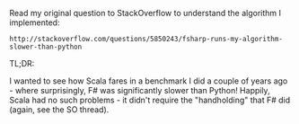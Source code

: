 
Read my original question to StackOverflow to understand the algorithm
I implemented:

    http://stackoverflow.com/questions/5850243/fsharp-runs-my-algorithm-slower-than-python

TL;DR:

I wanted to see how Scala fares in a benchmark I did a couple of years
ago - where surprisingly, F# was significantly slower than Python!  Happily,
Scala had no such problems - it didn't require the "handholding" that F# did
(again, see the SO thread).
